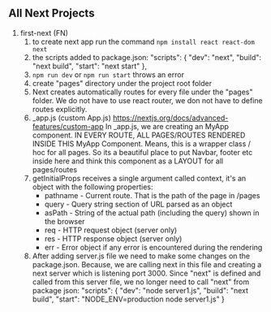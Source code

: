 ## All Next Projects

1. first-next (FN)
   1. to create next app run the command `npm install react react-dom next`
   2. the scripts added to package.json:
   "scripts": {
      "dev": "next",
      "build": "next build",
      "start": "next start"
      },
   3. `npm run dev` or `npm run start` throws an error
   4. create "pages" directory under the project root folder
   5. Next creates automatically routes for every file under the "pages" folder. We do not have to use react router, we don not have to define routes explicitly.
   6. _app.js (custom App.js) https://nextjs.org/docs/advanced-features/custom-app
   In _app.js, we are creating an MyApp component.
   IN EVERY ROUTE, ALL PAGES/ROUTES RENDERED INSIDE THIS MyApp Component. Means, this is a wrapper class / hoc for all pages. So its a beautiful place to put Navbar, footer etc inside here and think this component as a LAYOUT for all pages/routes
   7. getInitialProps receives a single argument called context, it's an object with the following properties:
      - pathname - Current route. That is the path of the page in /pages
      - query - Query string section of URL parsed as an object
      - asPath - String of the actual path (including the query) shown in the browser
      - req - HTTP request object (server only)
      - res - HTTP response object (server only)
      - err - Error object if any error is encountered during the rendering
   8. After adding server.js file we need to make some changes on the package.json. Because, we are calling next in this file and creating a next server which is listening port 3000. Since "next" is defined and called from this server file, we no longer need to call "next" from package json:
   "scripts": {
      "dev": "node server1.js",
      "build": "next build",
      "start": "NODE_ENV=production node server1.js"
      }